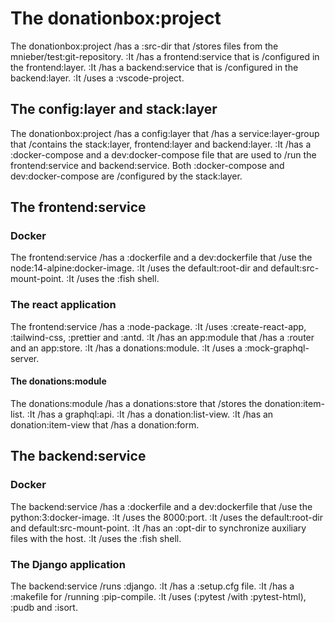 # The donationbox:project

The donationbox:project /has a :src-dir that /stores files from the mnieber/test:git-repository.
:It /has a frontend:service that is /configured in the frontend:layer.
:It /has a backend:service that is /configured in the backend:layer.
:It /uses a :vscode-project.

## The config:layer and stack:layer

The donationbox:project /has a config:layer that /has a service:layer-group that /contains the stack:layer, frontend:layer and backend:layer.
:It /has a :docker-compose and a dev:docker-compose file that are used
to /run the frontend:service and backend:service.
Both :docker-compose and dev:docker-compose are /configured by the stack:layer.

## The frontend:service

### Docker

The frontend:service /has a :dockerfile and a dev:dockerfile that /use the node:14-alpine:docker-image.
:It /uses the default:root-dir and default:src-mount-point.
:It /uses the :fish shell.

### The react application

The frontend:service /has a :node-package.
:It /uses :create-react-app, :tailwind-css, :prettier and :antd.
:It /has an app:module that /has a :router and an app:store.
:It /has a donations:module.
:It /uses a :mock-graphql-server.

#### The donations:module

The donations:module /has a donations:store that /stores the donation:item-list.
:It /has a graphql:api.
:It /has a donation:list-view.
:It /has an donation:item-view that /has a donation:form.

## The backend:service

### Docker

The backend:service /has a :dockerfile and a dev:dockerfile that /use the python:3:docker-image.
:It /uses the 8000:port.
:It /uses the default:root-dir and default:src-mount-point.
:It /has an :opt-dir to synchronize auxiliary files with the host.
:It /uses the :fish shell.

### The Django application

The backend:service /runs :django.
:It /has a :setup.cfg file.
:It /has a :makefile for /running :pip-compile.
:It /uses (:pytest /with :pytest-html), :pudb and :isort.
